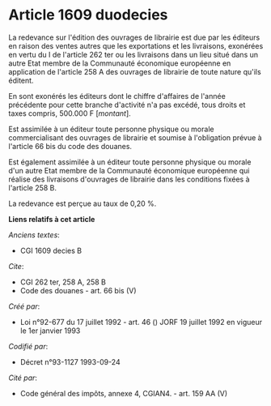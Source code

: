 # Article 1609 duodecies

La redevance sur l'édition des ouvrages de librairie est due par les éditeurs en raison des ventes autres que les
exportations et les livraisons, exonérées en vertu du I de l'article 262 ter ou les livraisons dans un lieu situé dans un
autre Etat membre de la Communauté économique européenne en application de l'article 258 A des ouvrages de librairie de toute
nature qu'ils éditent.

En sont exonérés les éditeurs dont le chiffre d'affaires de l'année précédente pour cette branche d'activité n'a pas excédé,
tous droits et taxes compris, 500.000 F [*montant*].

Est assimilée à un éditeur toute personne physique ou morale commercialisant des ouvrages de librairie et soumise à
l'obligation prévue à l'article 66 bis du code des douanes.

Est également assimilée à un éditeur toute personne physique ou morale d'un autre Etat membre de la Communauté économique
européenne qui réalise des livraisons d'ouvrages de librairie dans les conditions fixées à l'article 258 B.

La redevance est perçue au taux de 0,20 %.

**Liens relatifs à cet article**

_Anciens textes_:

  - CGI 1609 decies B

_Cite_:

  - CGI 262 ter, 258 A, 258 B
  - Code des douanes - art. 66 bis (V)

_Créé par_:

  - Loi n°92-677 du 17 juillet 1992 - art. 46 () JORF 19 juillet 1992 en vigueur le 1er janvier 1993

_Codifié par_:

  - Décret n°93-1127 1993-09-24

_Cité par_:

  - Code général des impôts, annexe 4, CGIAN4. - art. 159 AA (V)
